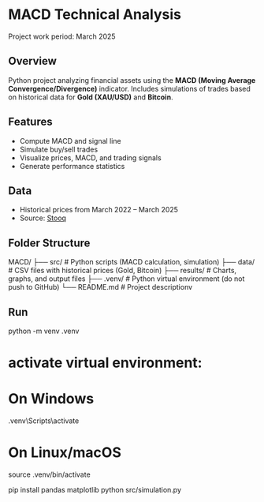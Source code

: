 # MACD Technical Analysis

Project work period: March 2025

## Overview
Python project analyzing financial assets using the **MACD (Moving Average Convergence/Divergence)** indicator. Includes simulations of trades based on historical data for **Gold (XAU/USD)** and **Bitcoin**.

## Features
- Compute MACD and signal line  
- Simulate buy/sell trades  
- Visualize prices, MACD, and trading signals  
- Generate performance statistics  

## Data
- Historical prices from March 2022 – March 2025  
- Source: [Stooq](https://stooq.pl)
  
## Folder Structure

MACD/
├── src/       # Python scripts (MACD calculation, simulation)
├── data/      # CSV files with historical prices (Gold, Bitcoin)
├── results/   # Charts, graphs, and output files
├── .venv/     # Python virtual environment (do not push to GitHub)
└── README.md  # Project descriptionv

## Run

python -m venv .venv
# activate virtual environment:
# On Windows
.venv\Scripts\activate
# On Linux/macOS
source .venv/bin/activate

pip install pandas matplotlib
python src/simulation.py
